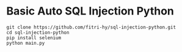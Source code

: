 # Basic Auto SQL Injection Python

```
git clone https://github.com/fitri-hy/sql-injection-python.git
cd sql-injection-python
pip install selenium
python main.py
```
